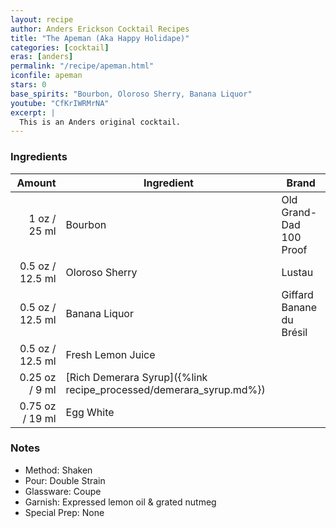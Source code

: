 ```yaml
---
layout: recipe
author: Anders Erickson Cocktail Recipes
title: "The Apeman (Aka Happy Holidape)"
categories: [cocktail]
eras: [anders]
permalink: "/recipe/apeman.html"
iconfile: apeman
stars: 0
base_spirits: "Bourbon, Oloroso Sherry, Banana Liquor"
youtube: "CfKrIWRMrNA"
excerpt: |
  This is an Anders original cocktail.
---
```


### Ingredients

|  Amount | Ingredient                                               | Brand                    |
| ------: | -------------------------------------------------------- | ------------------------ |
|    1 oz / 25 ml | Bourbon                                                  | Old Grand-Dad 100 Proof  |
|  0.5 oz / 12.5 ml | Oloroso Sherry                                           | Lustau                   |
|  0.5 oz / 12.5 ml | Banana Liquor                                            | Giffard Banane du Brésil |
|  0.5 oz / 12.5 ml | Fresh Lemon Juice                                        |
| 0.25 oz / 9 ml | [Rich Demerara Syrup]({%link recipe_processed/demerara_syrup.md%}) |
| 0.75 oz / 19 ml | Egg White                                                |

### Notes

- Method: Shaken
- Pour: Double Strain
- Glassware: Coupe
- Garnish: Expressed lemon oil & grated nutmeg
- Special Prep: None
